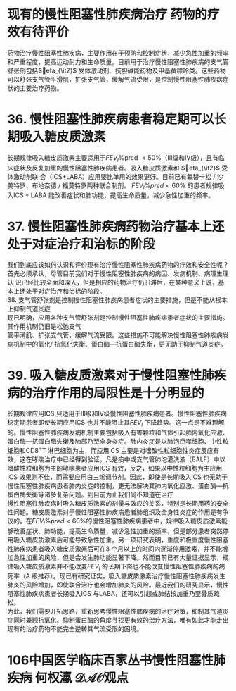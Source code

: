 # 现有的慢性阻塞性肺疾病治疗 药物的疗效有待评价  
药物治疗慢性阻塞性肺疾病，主要作用在于预防和控制症状，减少急性加重的频率和严重程度，提高运动耐力和生命质量。目前用于治疗慢性阻塞性肺疾病的支气管舒张剂包括$eta_{\it2}$ 受体激动剂、抗胆碱能药物及甲基黄嘌呤类。这些药物可以舒张支气管平滑肌，扩张支气管，缓解气流受限，是控制慢性阻塞性肺疾病症状的主要治疗药物。  
# 36. 慢性阻塞性肺疾病患者稳定期可以长期吸入糖皮质激素  
长期规律吸入糖皮质激素主要适用于$F E V_{l}\%$pred $<50\%$（Ⅲ级和Ⅳ级），且有临床症状及反复加重的慢性阻塞性肺疾病患者。吸入糖皮质激素和 $eta_{\it2}$  受体激动剂联 合（ICS+LABA）应用要比单用的效果更好。目前已有氟替卡松 /  沙美特罗、布地奈德 /  福莫特罗两种联合制剂。 $F E V_{l}\%p r e d<60\%$ 的患者规律吸入$\mathrm{ICS+LABA}$ 能改善症状和肺功能，提高生命质量，减少急性加重的频率。  
# 37. 慢性阻塞性肺疾病药物治疗基本上还处于对症治疗和治标的阶段  
我们到底应该如何认识和评价现有治疗慢性阻塞性肺疾病药物的疗效和安全性呢？首先必须承认，尽管目前我们对于慢性阻塞性肺疾病的病因、发病机制、病理生理认 识已经比较全面和深入，但是相应的药物治疗仍旧滞后，在某种意义上说，基本上还处于对症治疗和治标的阶段。  
38. 支气管舒张剂是控制慢性阻塞性肺疾病患者症状的主要措施，但是不能从根本上抑制气道炎症  
现已明确，应用各种支气管舒张剂是控制慢性阻塞性肺疾病患者症状的主要措施。其作用机制仍旧是松弛支气  
管平滑肌、扩张支气管，缓解气流受限。这些措施不可能解决慢性阻塞性肺疾病发病机制中的氧化/ 抗氧化失衡、蛋白酶—抗蛋白酶失衡，更无助于抑制气道炎症。  
# 39.  吸入糖皮质激素对于慢性阻塞性肺疾 病的治疗作用的局限性是十分明显的  
长期规律应用ICS 只适用于Ⅲ级和Ⅳ级慢性阻塞性肺疾病患者。慢性阻塞性肺疾病稳定期患者即使长期应用ICS 也并不能阻止其$F E V_{I}$ 下降趋势。这一点是不难理解的。慢性阻塞性肺疾病发病机制主要包括吸入有害颗粒和气体引起肺内氧化应激、蛋白酶—抗蛋白酶失衡及肺部乃至全身炎症。肺内炎症是以肺泡巨噬细胞、中性粒细胞和$\mathrm{CD8^{+}T}$ 淋巴细胞为主，而应用ICS 主要是对嗜酸性粒细胞性炎症反应有效，这在哮喘治疗中已经得到验证。凡是痰中或支气管肺泡灌洗液（BALF）中以嗜酸性粒细胞为主的哮喘患者应用ICS 有效，反之，如果以中性粒细胞为主应用ICS 效果则不佳，而需要应用白三烯调节剂。因此，即使是长期吸入ICS 也无助于慢性阻塞性肺疾病患者肺内炎症的控制，更无法解决其肺内氧化应激、蛋白酶—抗蛋白酶失衡等诸多复杂问题。到目前为止我们尚不知道在治疗  
慢性阻塞性肺疾病时吸入糖皮质激素的剂量与效应的关系，特别是长期用药的安全性问题。糖皮质激素对于慢性阻塞性肺疾病患者肺组织及全身性炎症的作用是有争议的。在$F E V_{l}\%p r e d<60\%$的慢性阻塞性肺疾病患者中，规律吸入糖皮质激素能够改善症状、肺功能，提高生命质量，减少急性加重的频率，但是部分患者突然停用吸入糖皮质激素后可能导致急性加重。另一项研究表明，重度和极重度慢性阻塞性肺疾病患者吸入糖皮质激素后可在3 个月以上的时间内逐渐停用激素，并不能增加急性加重的风险，但是会发生肺功能显著下降。然而目前已有大量证据显示，规律吸入糖皮质激素并不能改变$F E V_{I}$ 的长期下降也不能改变慢性阻塞性肺疾病的病死率（A 级推荐）。现已有研究证实，吸入糖皮质激素治疗慢性阻塞性肺疾病发生肺炎的风险增加，即使联合治疗也会增加肺炎的风险。最近我们的研究显示，慢性阻塞性肺疾病患者长期吸入ICS 与LABA，还可以引起或肺结核加重乃至骨质疏松。  
为此，我们需要开拓思路，重新思考慢性阻塞性肺疾病的治疗对策，抑制其气道炎症同时兼顾抗氧化、抑制蛋白酶的角度寻找更有效的治疗方法，唯有如此才能走出现有的治疗药物不能完全逆转其气流受限的困境。  
# 106中国医学临床百家丛书慢性阻塞性肺疾病 何权瀛 $\mathcal{D A O}$观点  
